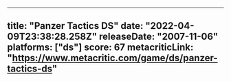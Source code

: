 
---
title: "Panzer Tactics DS"
date: "2022-04-09T23:38:28.258Z"
releaseDate: "2007-11-06"
platforms: ["ds"]
score: 67
metacriticLink: "https://www.metacritic.com/game/ds/panzer-tactics-ds"
---
